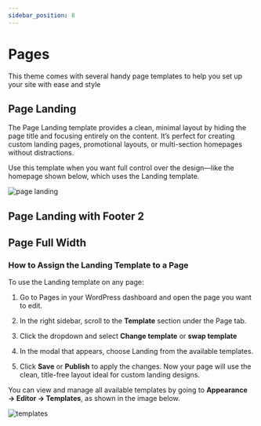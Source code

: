 ```yaml
---
sidebar_position: 8
---
```

# Pages
This theme comes with several handy page templates to help you set up your site with ease and style

## Page Landing
The Page Landing template provides a clean, minimal layout by hiding the page title and focusing entirely on the content. It’s perfect for creating custom landing pages, promotional layouts, or multi-section homepages without distractions.

Use this template when you want full control over the design—like the homepage shown below, which uses the Landing template.

![page landing](/img/nomadica/homepage.jpg)

## Page Landing with Footer 2
## Page Full Width

### How to Assign the Landing Template to a Page
To use the Landing template on any page:

1. Go to Pages in your WordPress dashboard and open the page you want to edit.

2. In the right sidebar, scroll to the **Template** section under the Page tab.

3. Click the dropdown and select **Change template** or **swap template**
4. In the modal that appears, choose Landing from the available templates.

5. Click **Save** or **Publish** to apply the changes.
Now your page will use the clean, title-free layout ideal for custom landing designs.

You can view and manage all available templates by going to **Appearance → Editor → Templates**, as shown in the image below.

![templates](/img/nomadica/templates.jpg)